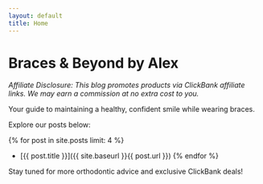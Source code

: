 ```yaml
---
layout: default
title: Home
---
```



# Braces & Beyond by Alex

*Affiliate Disclosure: This blog promotes products via ClickBank affiliate links. We may earn a commission at no extra cost to you.*

Your guide to maintaining a healthy, confident smile while wearing braces.

Explore our posts below:

{% for post in site.posts limit: 4 %}
- [{{ post.title }}]({{ site.baseurl }}{{ post.url }})
{% endfor %}

Stay tuned for more orthodontic advice and exclusive ClickBank deals!